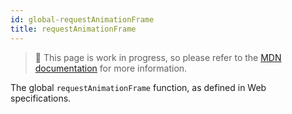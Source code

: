 ```yaml
---
id: global-requestAnimationFrame
title: requestAnimationFrame
---
```


> 🚧 This page is work in progress, so please refer to the [MDN documentation](https://developer.mozilla.org/en-US/docs/Web/API/Window/requestAnimationFrame) for more information.

The global `requestAnimationFrame` function, as defined in Web specifications.
